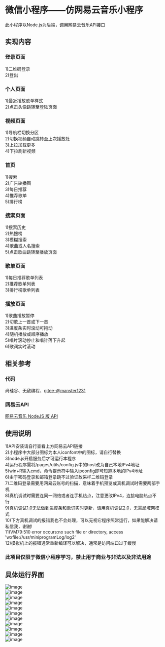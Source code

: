 # 微信小程序——仿网易云音乐小程序
此小程序以Node.js为后端，调用网易云音乐API接口
## 实现内容
### 登录页面
1)二维码登录  
2)登出
### 个人页面
1)最近播放歌单样式  
2)点击头像跳转至登陆页面
### 视频页面
1)导航栏切换分区  
2)切换视频自动跳转至上次播放处  
3)上拉加载更多  
4)下拉刷新视频
### 首页
1)搜索  
2)广告轮播图  
3)每日推荐  
4)推荐歌单  
5)排行榜
### 搜索页面
1)搜索历史  
2)热搜榜  
3)模糊搜索  
4)歌曲或人名搜索  
5)点击歌曲跳转至播放页面
### 歌单页面
1)每日推荐歌单列表  
2)推荐歌单列表  
3)排行榜歌单列表
### 播放页面
1)歌曲播放暂停  
2)切歌上一首或下一首  
3)进度条实时滚动可拖动  
4)随机播放或顺序播放  
5)唱片滚动停止和唱针落下升起  
6)歌词实时滚动
## 相关参考
### 代码
尚硅谷、无敌编程、[gitee-@manster1231](https://gitee.com/manster1231/master-cloud-music)
### 网易云API
[网易云音乐 NodeJS 版 API](https://binaryify.github.io/NeteaseCloudMusicApi/#/?id=%e7%83%ad%e9%97%a8%e6%ad%8c%e5%8d%95%e5%88%86%e7%b1%bb)
## 使用说明
1)API安装请自行查看上方网易云API链接  
2)小程序中大部分图标为本人iconfont中的图标，请自行替换  
3)node.js开启服务后才可运行本程序  
4)运行程序需将/pages/utils/config.js中的host改为自己本地IPv4地址  
5)win+R输入cmd，命令提示符中输入ipconfig即可知道本地的IPv4地址  
6)由于密码登录和邮箱登录跳不过验证故采样二维码登录  
7)二维码登录需要用网易云账号的扫描，意味着手机预览或真机调试时需要两部手机  
8)真机调试时需要连同一网络或者连手机热点，注意更改IPv4，连接电脑热点不行  
9)真机调试1.0无法做到进度条和歌词实时更新，请用真机调试2.0，无需局域网模式  
10)下方真机调试的报错我也不会处理，可以无视它程序照常运行，如果能解决请私信我，谢谢!  
11)VM79:510 error occurs:no such file or directory, access 'wxfile://usr/miniprogramLog/log2'  
12)模拟机上的报错通常重新编译可以解决，通常是访问端口过于缓慢
### 此项目仅限于微信小程序学习，禁止用于商业与非法以及非法用途
## 具体运行界面
![image](https://github.com/yduolC/yduolC/blob/master/picture/%E5%B1%8F%E5%B9%95%E6%88%AA%E5%9B%BE%202023-05-25%20144520.png)  
![image](https://github.com/yduolC/yduolC/blob/master/picture/%E5%B1%8F%E5%B9%95%E6%88%AA%E5%9B%BE%202023-05-25%20144532.png)  
![image](https://github.com/yduolC/yduolC/blob/master/picture/%E5%B1%8F%E5%B9%95%E6%88%AA%E5%9B%BE%202023-05-25%20144543.png)  
![image](https://github.com/yduolC/yduolC/blob/master/picture/%E5%B1%8F%E5%B9%95%E6%88%AA%E5%9B%BE%202023-05-25%20144553.png)  
![image](https://github.com/yduolC/yduolC/blob/master/picture/%E5%B1%8F%E5%B9%95%E6%88%AA%E5%9B%BE%202023-05-25%20144601.png)  
![image](https://github.com/yduolC/yduolC/blob/master/picture/%E5%B1%8F%E5%B9%95%E6%88%AA%E5%9B%BE%202023-05-25%20144620.png)  
![image](https://github.com/yduolC/yduolC/blob/master/picture/%E5%B1%8F%E5%B9%95%E6%88%AA%E5%9B%BE%202023-05-25%20144635.png)  
![image](https://github.com/yduolC/yduolC/blob/master/picture/%E5%B1%8F%E5%B9%95%E6%88%AA%E5%9B%BE%202023-05-25%20144648.png)  
![image](https://github.com/yduolC/yduolC/blob/master/picture/%E5%B1%8F%E5%B9%95%E6%88%AA%E5%9B%BE%202023-05-25%20144704.png)  
![image](https://github.com/yduolC/yduolC/blob/master/picture/%E5%B1%8F%E5%B9%95%E6%88%AA%E5%9B%BE%202023-05-25%20144716.png)  
![image](https://github.com/yduolC/yduolC/blob/master/picture/%E5%B1%8F%E5%B9%95%E6%88%AA%E5%9B%BE%202023-05-25%20144744.png)
    
